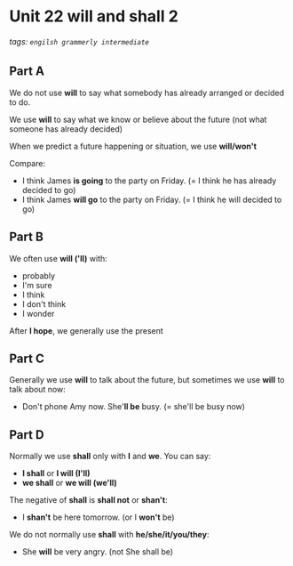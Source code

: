 # Unit 22 will and shall 2
###### tags: `engilsh grammerly intermediate`

## Part A
We do not use **will** to say what somebody has already arranged or decided to do.

We use **will** to say what we know or believe about the future (not what someone has already decided)


When we predict a future happening or situation, we use **will/won't**

Compare:
- I think James **is going** to the party on Friday. (= I think he has already decided to go)
- I think James **will go** to the party on Friday. (= I think he will decided to go)

## Part B
We often use **will ('ll)** with:
- probably
- I'm sure
- I think
- I don't think
- I wonder

After **I hope**, we generally use the present

## Part C
Generally we use **will** to talk about the future, but sometimes we use **will** to talk about now:
- Don't phone Amy now. She'**ll be** busy. (= she'll be busy now)

## Part D
Normally we use **shall** only with **I** and **we**.
You can say:
- **I shall** or **I will (I'll)**
- **we shall** or **we will (we'll)**

The negative of **shall** is **shall not** or **shan't**:
- I **shan't** be here tomorrow. (or I **won't** be)

We do not normally use **shall** with **he/she/it/you/they**:
- She **will** be very angry. (not She shall be)

